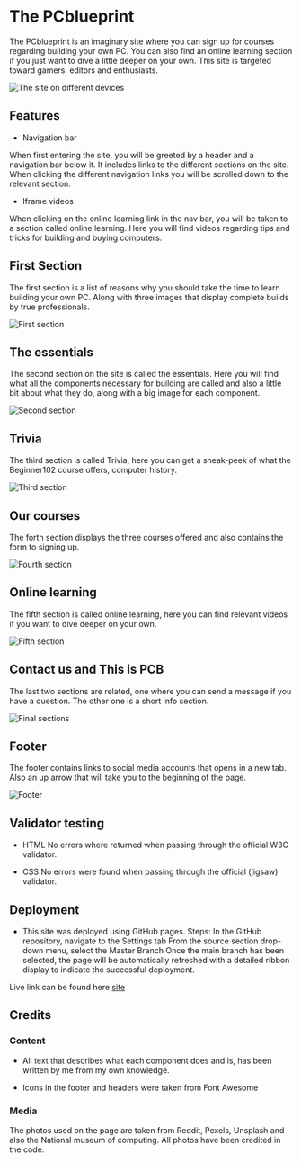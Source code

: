 # The PCblueprint

The PCblueprint is an imaginary site where you can sign up for courses regarding building your own PC.
You can also find an online learning section if you just want to dive a little deeper on your own.
This site is targeted toward gamers, editors and enthusiasts.

![The site on different devices](responsive.png)

## Features

- Navigation bar

When first entering the site, you will be greeted by a header and a navigation bar below it. It includes links to the different sections on the site.
When clicking the different navigation links you will be scrolled down to the relevant section.

- Iframe videos

When clicking on the online learning link in the nav bar, you will be taken to a section called online learning. Here you will find videos
regarding tips and tricks for building and buying computers.

## First Section

The first section is a list of reasons why you should take the time to learn building your own PC. Along with three images
that display complete builds by true professionals.

![First section](first1.png)

## The essentials

The second section on the site is called the essentials. Here you will find what all the components necessary for building
are called and also a little bit about what they do, along with a big image for each component.

![Second section](second1.png)

## Trivia

The third section is called Trivia, here you can get a sneak-peek of what the Beginner102 course offers, computer history.

![Third section](third1.png)

## Our courses

The forth section displays the three courses offered and also contains the form to signing up.

![Fourth section](fourth1.png)

## Online learning

The fifth section is called online learning, here you can find relevant videos if you want to dive deeper on your own.

![Fifth section](fifth1.png)

## Contact us and This is PCB

The last two sections are related, one where you can send a message if you have a question. The other one is a short info section.

![Final sections](final1.png)

## Footer

The footer contains links to social media accounts that opens in a new tab. Also an up arrow that will take you to the beginning of the page.

![Footer](footer1.png)

## Validator testing

- HTML
No errors where returned when passing through the official W3C validator.

- CSS
No errors were found when passing through the official (jigsaw) validator.

## Deployment

- This site was deployed using GitHub pages. Steps:
In the GitHub repository, navigate to the Settings tab
From the source section drop-down menu, select the Master Branch
Once the main branch has been selected, the page will be automatically refreshed with a detailed ribbon display to indicate the successful deployment.

Live link can be found here [site](https://lucasrangfeldt.github.io/pp-1/#home)

## Credits

### Content

- All text that describes what each component does and is, has been written by me from my own knowledge.

- Icons in the footer and headers were taken from Font Awesome

### Media

The photos used on the page are taken from Reddit, Pexels, Unsplash and also the National museum of computing.
All photos have been credited in the code.
